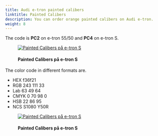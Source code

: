 ```yaml
---
title: Audi e-tron painted calibers
linktitle: Painted Calibers
description: You can order orange painted calibers on Audi e-tron. 
weight: 8
---
```

<!-- markdownlint-disable MD033 -->

The code is **PC2** on e-tron 55/50 and **PC4** on e-tron S.

<figure>
    <a href="https://media.electrichasgoneaudi.net/multimedia/models/e-tron/exterior/paintedcalibers/paintedcalibers.png">
        <img src="https://media.electrichasgoneaudi.net/multimedia/models/e-tron/exterior/paintedcalibers/paintedcaliberss.png" class="img-fluid" alt="Painted Calibers på e-tron S" title="Painted Calibers på e-tron S">
    </a>
    <figcaption><h4>Painted Calibers på e-tron S</h4></figcaption>
</figure>


The color code in different formats are.

- HEX f36f21
- RGB 243 111 33
- Lab 63 49 64
- CMYK 0 70 98 0
- HSB 22 86 95
- NCS S1080 Y50R


<figure>
    <a href="https://media.electrichasgoneaudi.net/multimedia/models/e-tron/exterior/paintedcalibers/paintedcalipers2.png">
        <img src="https://media.electrichasgoneaudi.net/multimedia/models/e-tron/exterior/paintedcalibers/paintedcalipers2s.png" class="img-fluid" alt="Painted Calibers på e-tron S" title="Painted Calibers på e-tron S">
    </a>
    <figcaption><h4>Painted Calibers på e-tron S</h4></figcaption>
</figure>
